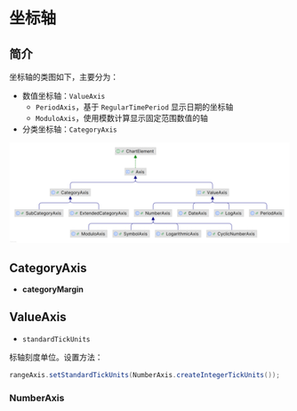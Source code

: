 # 坐标轴

## 简介

坐标轴的类图如下，主要分为：

- 数值坐标轴：`ValueAxis`
  - `PeriodAxis`，基于 `RegularTimePeriod` 显示日期的坐标轴
  - `ModuloAxis`，使用模数计算显示固定范围数值的轴
- 分类坐标轴：`CategoryAxis`

![image-20250114141855893](./images/image-20250114141855893.png)

## CategoryAxis

- **categoryMargin**



## ValueAxis

- `standardTickUnits`

标轴刻度单位。设置方法：

```java
rangeAxis.setStandardTickUnits(NumberAxis.createIntegerTickUnits());
```





### NumberAxis

